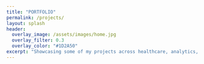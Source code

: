 ```yaml
---
title: "PORTFOLIO"
permalink: /projects/
layout: splash
header:
  overlay_image: /assets/images/home.jpg
  overlay_filter: 0.3
  overlay_color: "#1D2A50"
excerpt: "Showcasing some of my projects across healthcare, analytics, and social impact domains."
---
```

<div style="display: flex; flex-wrap: wrap; gap: 2rem; justify-content: center;">
<!--
<div style="flex: 0 1 30%; border: 1px solid #ccc; border-radius: 12px; padding: 1rem;">
  <img src="https://via.placeholder.com/400x200?text=Pima+Indian+Diabetes" alt="Pima Indian Diabetes" style="width: 100%; border-radius: 8px;">
  <h3>Pima Indian Diabetes Analysis </h3>
  <p>Exploratory data analysis and feature engineering for diabetes prediction using R language.</p>
  <a href="https://github.com/TheAEkpo/AEkportfolio/tree/main/Pima-Indian-Diabetes-R" target="_blank">View Project</a>
</div>


<div style="flex: 0 1 30%; border: 1px solid #ccc; border-radius: 12px; padding: 1rem;">
  <img src="https://via.placeholder.com/400x200?text=Feminence+Cycle+Tracker" alt="Feminence Cycle Tracker" style="width: 100%; border-radius: 8px;">
  <h3>Feminence: Cycle Tracker App </h3>
  <p>A Windows-based application built with C# and Visual Studio for menstrual cycle tracking and wellness prediction.</p>
  <a href="https://github.com/TheAEkpo/AEkportfolio/tree/main/Feminence-Cycle-Tracker" target="_blank">View Project</a>
</div>

<div style="flex: 0 1 30%; border: 1px solid #ccc; border-radius: 12px; padding: 1rem;">
  <img src="https://via.placeholder.com/400x200?text=Breast+Cancer+XAI" alt="Breast Cancer Survival Prediction" style="width: 100%; border-radius: 8px;">
  <h3>Breast Cancer Survival Prediction (XAI Techniques)</h3>
  <p>Application of explainable AI (XAI) techniques using Python and Jupyter to predict breast cancer survival outcomes.</p>
  <a href="https://github.com/TheAEkpo/AEkportfolio/tree/main/Breast-Cancer-XAI" target="_blank">View Project</a>
</div>

<div style="flex: 0 1 30%; border: 1px solid #ccc; border-radius: 12px; padding: 1rem;">
  <img src="https://via.placeholder.com/400x200?text=Ad+Performance+SQL" alt="Ad Performance Analysis" style="width: 100%; border-radius: 8px;">
  <h3>Ad Performance Analysis </h3>
  <p>SQL-based ad campaign analysis focusing on revenue, impressions, and site performance (Hive Media assignment).</p>
  <a href="https://github.com/TheAEkpo/AEkportfolio/tree/main/Ad-Performance-SQL" target="_blank">View Project</a>
</div>

<div style="flex: 0 1 30%; border: 1px solid #ccc; border-radius: 12px; padding: 1rem;">
  <img src="https://via.placeholder.com/400x200?text=Hospital+Readmission+Python" alt="Hospital Readmission Prediction" style="width: 100%; border-radius: 8px;">
  <h3>Hospital Readmission Prediction </h3>
  <p>Live coding project predicting hospital readmission risk using healthcare datasets and machine learning models.</p>
  <a href="https://github.com/TheAEkpo/AEkportfolio/tree/main/Hospital-Readmission-Python" target="_blank">View Project</a>
</div>


<div style="flex: 0 1 30%; border: 1px solid #ccc; border-radius: 12px; padding: 1rem;">
  <img src="https://via.placeholder.com/400x200?text=Housing+Access+GCGO" alt="Housing Access Platform" style="width: 100%; border-radius: 8px;">
  <h3>Housing Access Platform - UrbanX </h3>
  <p>Prototype of a digital housing access and matchmaking platform for underserved urban populations (Global Hackathon Project).</p>
  <a href="https://github.com/TheAEkpo/AEkportfolio/tree/main/Housing-Access-GCGO" target="_blank">View Project</a>
</div>
-->

</div>
